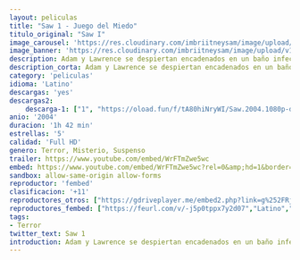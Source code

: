 ```yaml
---
layout: peliculas
title: "Saw 1 - Juego del Miedo"
titulo_original: "Saw I"
image_carousel: 'https://res.cloudinary.com/imbriitneysam/image/upload/v1544059527/saw1-poster-min.jpg'
image_banner: 'https://res.cloudinary.com/imbriitneysam/image/upload/v1544059526/saw1-banner-min.jpg'
description: Adam y Lawrence se despiertan encadenados en un baño infecto con un cadáver entre ellos. Su secuestrador es un maniaco, cuyo juego consiste en forzar a sus cautivos a herirse a sí mismos o a otros para permanecer vivos.
description_corta: Adam y Lawrence se despiertan encadenados en un baño infecto con un cadáver entre ellos. Su secuestrador es un maniaco, cuyo juego consiste en forzar a sus cautivos a herirse a sí mismos o a otros para permanecer vivos.
category: 'peliculas'
idioma: 'Latino'
descargas: 'yes'
descargas2:
    descarga-1: ["1", "https://oload.fun/f/tA80hiNryWI/Saw.2004.1080p-dual-lat.mp4", "https://www.google.com/s2/favicons?domain=openload.co","OpenLoad","https://res.cloudinary.com/imbriitneysam/image/upload/v1541473684/mexico.png", "Latino", "Full HD"]
anio: '2004'
duracion: '1h 42 min'
estrellas: '5'
calidad: 'Full HD'
genero: Terror, Misterio, Suspenso
trailer: https://www.youtube.com/embed/WrFTmZwe5wc
embed: https://www.youtube.com/embed/WrFTmZwe5wc?rel=0&amp;hd=1&border=0&wmode=opaque&enablejsapi=1&modestbranding=1&controls=1&showinfo=1
sandbox: allow-same-origin allow-forms
reproductor: 'fembed'
clasificacion: '+11'
reproductores_otros: ["https://gdriveplayer.me/embed2.php?link=g%252FRjM8D9Rw2M7byydGKEKgHdN%252B%252FNgsYt6T%252B%252BSyc%252FzAEcGAngZ6Yq2JGG3ynKBAF6EOK%252BNc%252BoWHsBv5kuIgLHvV2jHMC6dKvP97hHBExD7gJcginB%252BykeT41bPRLkOXRNycPVesIbwSAOdmRUZGfBVVavKEqtSf9K%252FNa%252BA6hg0YZysgGOA8KagS9n2xV00Za7jnZa9ZnUoR1NuSqlilExGX","Latino","https://www.zembed.to/public/dist/asteroid.html?id=f4ad6412f3e09b840749a05040919bab&title=Saw","Latino"]
reproductores_fembed: ["https://feurl.com/v/-j5p0tppx7y2d07","Latino","https://feurl.com/v/yx93e6p7qol","Latino"]
tags:
- Terror
twitter_text: Saw 1
introduction: Adam y Lawrence se despiertan encadenados en un baño infecto con un cadáver entre ellos. Su secuestrador es un maniaco, cuyo juego consiste en forzar a sus cautivos a herirse a sí mismos o a otros para permanecer vivos.
---
```



 







